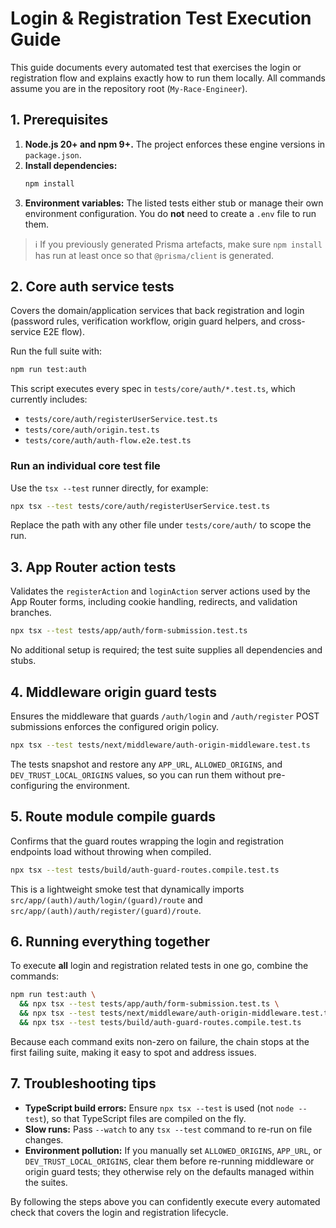 # Login & Registration Test Execution Guide

This guide documents every automated test that exercises the login or registration flow and explains exactly how to run them locally. All commands assume you are in the repository root (`My-Race-Engineer`).

## 1. Prerequisites

1. **Node.js 20+ and npm 9+.** The project enforces these engine versions in `package.json`.
2. **Install dependencies:**
   ```bash
   npm install
   ```
3. **Environment variables:** The listed tests either stub or manage their own environment configuration. You do **not** need to create a `.env` file to run them.

> ℹ️ If you previously generated Prisma artefacts, make sure `npm install` has run at least once so that `@prisma/client` is generated.

## 2. Core auth service tests

Covers the domain/application services that back registration and login (password rules, verification workflow, origin guard helpers, and cross-service E2E flow).

Run the full suite with:
```bash
npm run test:auth
```
This script executes every spec in `tests/core/auth/*.test.ts`, which currently includes:
- `tests/core/auth/registerUserService.test.ts`
- `tests/core/auth/origin.test.ts`
- `tests/core/auth/auth-flow.e2e.test.ts`

### Run an individual core test file
Use the `tsx --test` runner directly, for example:
```bash
npx tsx --test tests/core/auth/registerUserService.test.ts
```
Replace the path with any other file under `tests/core/auth/` to scope the run.

## 3. App Router action tests

Validates the `registerAction` and `loginAction` server actions used by the App Router forms, including cookie handling, redirects, and validation branches.

```bash
npx tsx --test tests/app/auth/form-submission.test.ts
```
No additional setup is required; the test suite supplies all dependencies and stubs.

## 4. Middleware origin guard tests

Ensures the middleware that guards `/auth/login` and `/auth/register` POST submissions enforces the configured origin policy.

```bash
npx tsx --test tests/next/middleware/auth-origin-middleware.test.ts
```
The tests snapshot and restore any `APP_URL`, `ALLOWED_ORIGINS`, and `DEV_TRUST_LOCAL_ORIGINS` values, so you can run them without pre-configuring the environment.

## 5. Route module compile guards

Confirms that the guard routes wrapping the login and registration endpoints load without throwing when compiled.

```bash
npx tsx --test tests/build/auth-guard-routes.compile.test.ts
```
This is a lightweight smoke test that dynamically imports `src/app/(auth)/auth/login/(guard)/route` and `src/app/(auth)/auth/register/(guard)/route`.

## 6. Running everything together

To execute **all** login and registration related tests in one go, combine the commands:

```bash
npm run test:auth \
  && npx tsx --test tests/app/auth/form-submission.test.ts \
  && npx tsx --test tests/next/middleware/auth-origin-middleware.test.ts \
  && npx tsx --test tests/build/auth-guard-routes.compile.test.ts
```

Because each command exits non-zero on failure, the chain stops at the first failing suite, making it easy to spot and address issues.

## 7. Troubleshooting tips

- **TypeScript build errors:** Ensure `npx tsx --test` is used (not `node --test`), so that TypeScript files are compiled on the fly.
- **Slow runs:** Pass `--watch` to any `tsx --test` command to re-run on file changes.
- **Environment pollution:** If you manually set `ALLOWED_ORIGINS`, `APP_URL`, or `DEV_TRUST_LOCAL_ORIGINS`, clear them before re-running middleware or origin guard tests; they otherwise rely on the defaults managed within the suites.

By following the steps above you can confidently execute every automated check that covers the login and registration lifecycle.
